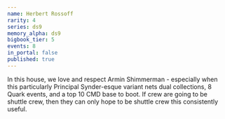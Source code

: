```yaml
---
name: Herbert Rossoff
rarity: 4
series: ds9
memory_alpha: ds9
bigbook_tier: 5
events: 8
in_portal: false
published: true
---
```


In this house, we love and respect Armin Shimmerman - especially when this particularly Principal Synder-esque variant nets dual collections, 8 Quark events, and a top 10 CMD base to boot. If crew are going to be shuttle crew, then they can only hope to be shuttle crew this consistently useful.
